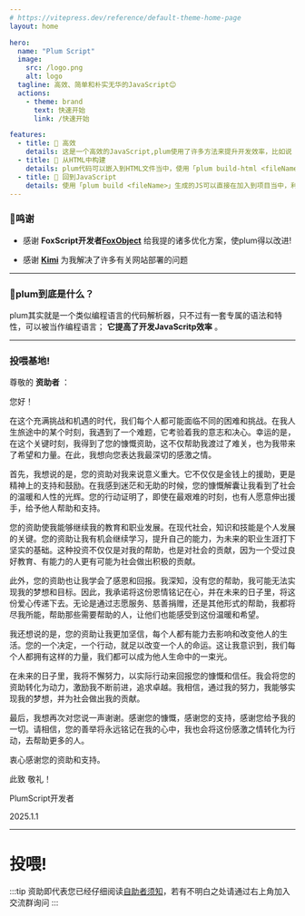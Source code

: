 ```yaml
---
# https://vitepress.dev/reference/default-theme-home-page
layout: home

hero:
  name: "Plum Script"
  image:
    src: /logo.png
    alt: logo
  tagline: 高效、简单和朴实无华的JavaScript😊
  actions:
    - theme: brand
      text: 快速开始
      link: /快速开始

features:
  - title: 🚀 高效
    details: 这是一个高效的JavaScript,plum使用了许多方法来提升开发效率，比如说「代码生成器」可以减少多次手写大量的样板代码。
  - title: 🔨 从HTML中构建
    details: plum代码可以嵌入到HTML文件当中，使用「plum build-html <fileName>」可以构建这个HTML文件。
  - title: 🔐 回到JavaScript
    details: 使用「plum build <fileName>」生成的JS可以直接在加入到项目当中，利用plum高效的完成Javascript的编写。
---
```


<Confetti />

### 🙇‍鸣谢

- 感谢 **FoxScript开发者[FoxObject](https://space.bilibili.com/1775553323)** 给我提的诸多优化方案，使plum得以改进!

- 感谢 **[Kimi](https://kimi.moonshot.cn/)** 为我解决了许多有关网站部署的问题

---

### 🤔plum到底是什么？

plum其实就是一个类似编程语言的代码解析器，只不过有一套专属的语法和特性，可以被当作编程语言； **它提高了开发JavaScritp效率** 。

---

### 投喂基地!

尊敬的 **资助者** ：

您好！

在这个充满挑战和机遇的时代，我们每个人都可能面临不同的困难和挑战。在我人生旅途中的某个时刻，我遇到了一个难题，它考验着我的意志和决心。幸运的是，在这个关键时刻，我得到了您的慷慨资助，这不仅帮助我渡过了难关，也为我带来了希望和力量。在此，我想向您表达我最深切的感激之情。

首先，我想说的是，您的资助对我来说意义重大。它不仅仅是金钱上的援助，更是精神上的支持和鼓励。在我感到迷茫和无助的时候，您的慷慨解囊让我看到了社会的温暖和人性的光辉。您的行动证明了，即使在最艰难的时刻，也有人愿意伸出援手，给予他人帮助和支持。

您的资助使我能够继续我的教育和职业发展。在现代社会，知识和技能是个人发展的关键。您的资助让我有机会继续学习，提升自己的能力，为未来的职业生涯打下坚实的基础。这种投资不仅仅是对我的帮助，也是对社会的贡献，因为一个受过良好教育、有能力的人更有可能为社会做出积极的贡献。

此外，您的资助也让我学会了感恩和回报。我深知，没有您的帮助，我可能无法实现我的梦想和目标。因此，我承诺将这份恩情铭记在心，并在未来的日子里，将这份爱心传递下去。无论是通过志愿服务、慈善捐赠，还是其他形式的帮助，我都将尽我所能，帮助那些需要帮助的人，让他们也能感受到这份温暖和希望。

我还想说的是，您的资助让我更加坚信，每个人都有能力去影响和改变他人的生活。您的一个决定，一个行动，就足以改变一个人的命运。这让我意识到，我们每个人都拥有这样的力量，我们都可以成为他人生命中的一束光。

在未来的日子里，我将不懈努力，以实际行动来回报您的慷慨和信任。我会将您的资助转化为动力，激励我不断前进，追求卓越。我相信，通过我的努力，我能够实现我的梦想，并为社会做出我的贡献。

最后，我想再次对您说一声谢谢。感谢您的慷慨，感谢您的支持，感谢您给予我的一切。请相信，您的善举将永远铭记在我的心中，我也会将这份感激之情转化为行动，去帮助更多的人。

衷心感谢您的资助和支持。

此致
敬礼！

PlumScript开发者

2025.1.1

---

# 投喂!

:::tip
资助即代表您已经仔细阅读[自助者须知](/投喂基地/须知.md)，若有不明白之处请通过右上角加入交流群询问
:::
